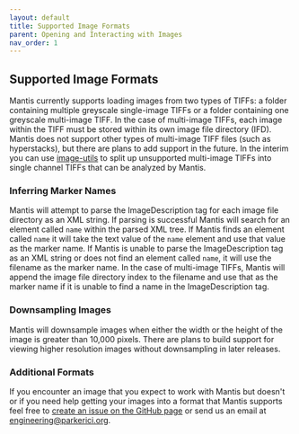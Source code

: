 ```yaml
---
layout: default
title: Supported Image Formats
parent: Opening and Interacting with Images
nav_order: 1
---
```


## Supported Image Formats

Mantis currently supports loading images from two types of TIFFs: a folder containing multiple greyscale single-image TIFFs or a folder containing one greyscale multi-image TIFF. In the case of multi-image TIFFs, each image within the TIFF must be stored within its own image file directory (IFD). Mantis does not support other types of multi-image TIFF files (such as hyperstacks), but there are plans to add support in the future. In the interim you can use [image-utils](https://github.com/ParkerICI/image-utils) to split up unsupported multi-image TIFFs into single channel TIFFs that can be analyzed by Mantis.

### Inferring Marker Names
Mantis will attempt to parse the ImageDescription tag for each image file directory as an XML string. If parsing is successful Mantis will search for an element called `name` within the parsed XML tree. If Mantis finds an element called `name` it will take the text value of the `name` element and use that value as the marker name. If Mantis is unable to parse the ImageDescription tag as an XML string or does not find an element called `name`, it will use the filename as the marker name. In the case of multi-image TIFFs, Mantis will append the image file directory index to the filename and use that as the marker name if it is unable to find a name in the ImageDescription tag.

### Downsampling Images
Mantis will downsample images when either the width or the height of the image is greater than 10,000 pixels. There are plans to build support for viewing higher resolution images without downsampling in later releases.

### Additional Formats
If you encounter an image that you expect to work with Mantis but doesn't or if you need help getting your images into a format that Mantis supports feel free to [create an issue on the GitHub page](https://github.com/ParkerICI/mantis-viewer/issues) or send us an email at <engineering@parkerici.org>.